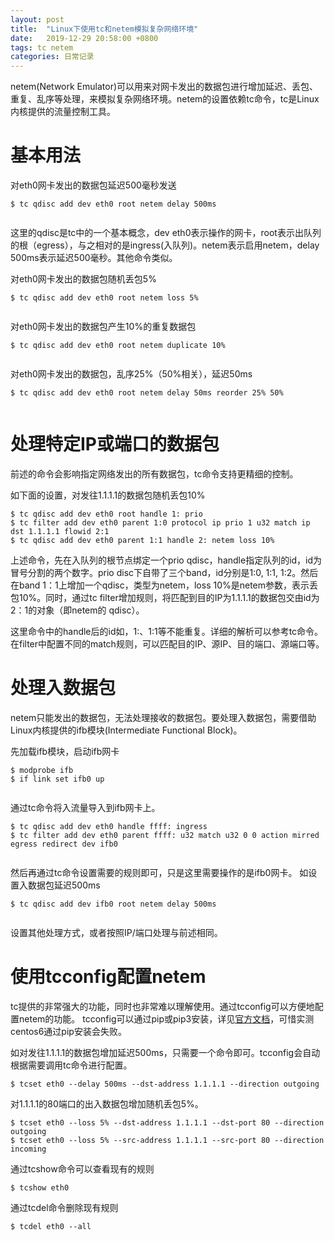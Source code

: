 ```yaml
---
layout: post
title:  "Linux下使用tc和netem模拟复杂网络环境"
date:   2019-12-29 20:58:00 +0800
tags: tc netem
categories: 日常记录
---
```


netem(Network Emulator)可以用来对网卡发出的数据包进行增加延迟、丢包、重复、乱序等处理，来模拟复杂网络环境。netem的设置依赖tc命令，tc是Linux内核提供的流量控制工具。

# 基本用法

对eth0网卡发出的数据包延迟500毫秒发送

```
$ tc qdisc add dev eth0 root netem delay 500ms


```

这里的qdisc是tc中的一个基本概念，dev eth0表示操作的网卡，root表示出队列的根（egress），与之相对的是ingress(入队列)。netem表示启用netem，delay 500ms表示延迟500毫秒。其他命令类似。

对eth0网卡发出的数据包随机丢包5%

```
$ tc qdisc add dev eth0 root netem loss 5%


```

对eth0网卡发出的数据包产生10%的重复数据包

```
$ tc qdisc add dev eth0 root netem duplicate 10%


```

对eth0网卡发出的数据包，乱序25%（50%相关），延迟50ms

```
$ tc qdisc add dev eth0 root netem delay 50ms reorder 25% 50%


```

# 处理特定IP或端口的数据包

前述的命令会影响指定网络发出的所有数据包，tc命令支持更精细的控制。

如下面的设置，对发往1.1.1.1的数据包随机丢包10%

```
$ tc qdisc add dev eth0 root handle 1: prio
$ tc filter add dev eth0 parent 1:0 protocol ip prio 1 u32 match ip dst 1.1.1.1 flowid 2:1
$ tc qdisc add dev eth0 parent 1:1 handle 2: netem loss 10%

```

上述命令，先在入队列的根节点绑定一个prio qdisc，handle指定队列的id，id为冒号分割的两个数字。prio disc下自带了三个band，id分别是1:0, 1:1, 1:2。然后在band 1：1上增加一个qdisc，类型为netem，loss 10%是netem参数，表示丢包10%。同时，通过tc filter增加规则，将匹配到目的IP为1.1.1.1的数据包交由id为2：1的对象（即netem的 qdisc）。

这里命令中的handle后的id如，1:、1:1等不能重复。详细的解析可以参考tc命令。在filter中配置不同的match规则，可以匹配目的IP、源IP、目的端口、源端口等。

# 处理入数据包

netem只能发出的数据包，无法处理接收的数据包。要处理入数据包，需要借助Linux内核提供的ifb模块(Intermediate Functional Block)。

先加载ifb模块，启动ifb网卡

```
$ modprobe ifb
$ if link set ifb0 up


```

通过tc命令将入流量导入到ifb网卡上。

```
$ tc qdisc add dev eth0 handle ffff: ingress
$ tc filter add dev eth0 parent ffff: u32 match u32 0 0 action mirred egress redirect dev ifb0


```

然后再通过tc命令设置需要的规则即可，只是这里需要操作的是ifb0网卡。 如设置入数据包延迟500ms

```
$ tc qdisc add dev ifb0 root netem delay 500ms


```

设置其他处理方式，或者按照IP/端口处理与前述相同。

# 使用tcconfig配置netem

tc提供的非常强大的功能，同时也非常难以理解使用。通过tcconfig可以方便地配置netem的功能。 tcconfig可以通过pip或pip3安装，详见[官方文档](https://tcconfig.readthedocs.io/en/latest/)，可惜实测centos6通过pip安装会失败。

如对发往1.1.1.1的数据包增加延迟500ms，只需要一个命令即可。tcconfig会自动根据需要调用tc命令进行配置。

```
$ tcset eth0 --delay 500ms --dst-address 1.1.1.1 --direction outgoing 

```

对1.1.1.1的80端口的出入数据包增加随机丢包5%。

```
$ tcset eth0 --loss 5% --dst-address 1.1.1.1 --dst-port 80 --direction outgoing
$ tcset eth0 --loss 5% --src-address 1.1.1.1 --src-port 80 --direction incoming

```

通过tcshow命令可以查看现有的规则

```
$ tcshow eth0

```

通过tcdel命令删除现有规则

```
$ tcdel eth0 --all

```